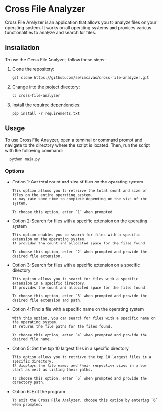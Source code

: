 # Cross File Analyzer

Cross File Analyzer is an application that allows you to analyze files on your operating system. It works on all operating systems and provides various functionalities to analyze and search for files.

## Installation

To use the Cross File Analyzer, follow these steps:

1. Clone the repository:

   ```
   git clone https://github.com/selimcavas/cross-file-analyzer.git
   ```
   
2. Change into the project directory:

    ```
    cd cross-file-analyzer
    ```
  
3. Install the required dependencies:

    ```
    pip install -r requirements.txt
    ```

## Usage

To use Cross File Analyzer, open a terminal or command prompt and navigate to the directory where the script is located. Then, run the script with the following command:

  ```
    python main.py
  ```
 
### Options ###

- Option 1: Get total count and size of files on the operating system
    
    
    ```
    This option allows you to retrieve the total count and size of files on the entire operating system. 
    It may take some time to complete depending on the size of the system.

    To choose this option, enter `1` when prompted.
    ```


- Option 2: Search for files with a specific extension on the operating system
    
    ```
    This option enables you to search for files with a specific extension on the operating system. 
    It provides the count and allocated space for the files found.

    To choose this option, enter `2` when prompted and provide the desired file extension.
    ```


- Option 3: Search for files with a specific extension on a specific directory
    
    ```
    This option allows you to search for files with a specific extension in a specific directory. 
    It provides the count and allocated space for the files found.

    To choose this option, enter `3` when prompted and provide the desired file extension and path.
    ```


- Option 4: Find a file with a specific name on the operating system
    
    ```
    With this option, you can search for files with a specific name on the operating system. 
    It returns the file paths for the files found.

    To choose this option, enter `4` when prompted and provide the desired file name.
    ```


- Option 5: Get the top 10 largest files in a specific directory
    
    ```
    This option allows you to retrieve the top 10 largest files in a specific directory. 
    It displays the file names and their respective sizes in a bar chart as well as listing their paths.

    To choose this option, enter `5` when prompted and provide the directory path.
    ```


- Option 6: Exit the program

    ```
    To exit the Cross File Analyzer, choose this option by entering `6` when prompted.
    ```

